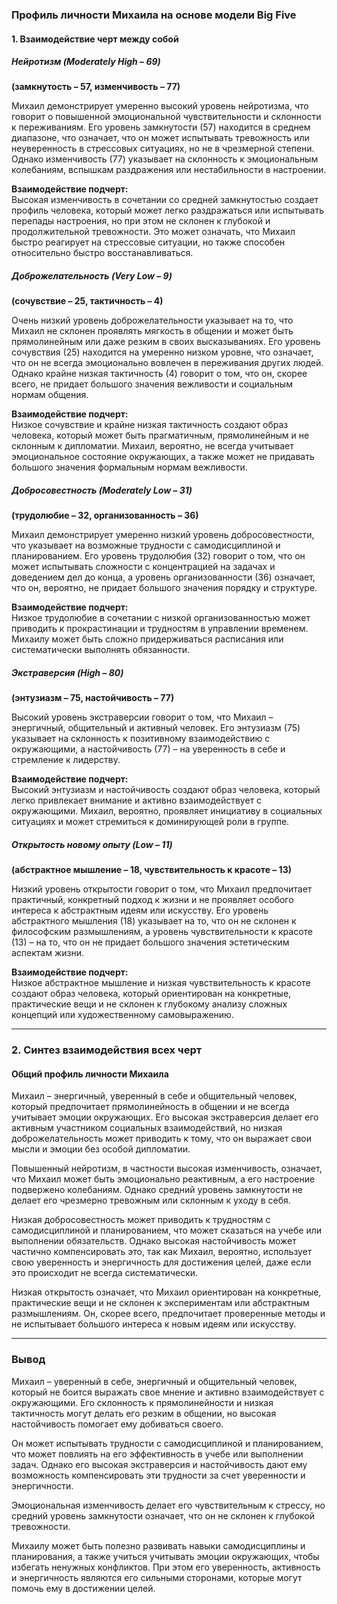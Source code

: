 ### **Профиль личности Михаила на основе модели Big Five**  

#### **1. Взаимодействие черт между собой**  

##### **Нейротизм (Moderately High – 69)**  
**(замкнутость – 57, изменчивость – 77)**  

Михаил демонстрирует умеренно высокий уровень нейротизма, что говорит о повышенной эмоциональной чувствительности и склонности к переживаниям. Его уровень замкнутости (57) находится в среднем диапазоне, что означает, что он может испытывать тревожность или неуверенность в стрессовых ситуациях, но не в чрезмерной степени. Однако изменчивость (77) указывает на склонность к эмоциональным колебаниям, вспышкам раздражения или нестабильности в настроении.  

**Взаимодействие подчерт:**  
Высокая изменчивость в сочетании со средней замкнутостью создает профиль человека, который может легко раздражаться или испытывать перепады настроения, но при этом не склонен к глубокой и продолжительной тревожности. Это может означать, что Михаил быстро реагирует на стрессовые ситуации, но также способен относительно быстро восстанавливаться.  

##### **Доброжелательность (Very Low – 9)**  
**(сочувствие – 25, тактичность – 4)**  

Очень низкий уровень доброжелательности указывает на то, что Михаил не склонен проявлять мягкость в общении и может быть прямолинейным или даже резким в своих высказываниях. Его уровень сочувствия (25) находится на умеренно низком уровне, что означает, что он не всегда эмоционально вовлечен в переживания других людей. Однако крайне низкая тактичность (4) говорит о том, что он, скорее всего, не придает большого значения вежливости и социальным нормам общения.  

**Взаимодействие подчерт:**  
Низкое сочувствие и крайне низкая тактичность создают образ человека, который может быть прагматичным, прямолинейным и не склонным к дипломатии. Михаил, вероятно, не всегда учитывает эмоциональное состояние окружающих, а также может не придавать большого значения формальным нормам вежливости.  

##### **Добросовестность (Moderately Low – 31)**  
**(трудолюбие – 32, организованность – 36)**  

Михаил демонстрирует умеренно низкий уровень добросовестности, что указывает на возможные трудности с самодисциплиной и планированием. Его уровень трудолюбия (32) говорит о том, что он может испытывать сложности с концентрацией на задачах и доведением дел до конца, а уровень организованности (36) означает, что он, вероятно, не придает большого значения порядку и структуре.  

**Взаимодействие подчерт:**  
Низкое трудолюбие в сочетании с низкой организованностью может приводить к прокрастинации и трудностям в управлении временем. Михаилу может быть сложно придерживаться расписания или систематически выполнять обязанности.  

##### **Экстраверсия (High – 80)**  
**(энтузиазм – 75, настойчивость – 77)**  

Высокий уровень экстраверсии говорит о том, что Михаил – энергичный, общительный и активный человек. Его энтузиазм (75) указывает на склонность к позитивному взаимодействию с окружающими, а настойчивость (77) – на уверенность в себе и стремление к лидерству.  

**Взаимодействие подчерт:**  
Высокий энтузиазм и настойчивость создают образ человека, который легко привлекает внимание и активно взаимодействует с окружающими. Михаил, вероятно, проявляет инициативу в социальных ситуациях и может стремиться к доминирующей роли в группе.  

##### **Открытость новому опыту (Low – 11)**  
**(абстрактное мышление – 18, чувствительность к красоте – 13)**  

Низкий уровень открытости говорит о том, что Михаил предпочитает практичный, конкретный подход к жизни и не проявляет особого интереса к абстрактным идеям или искусству. Его уровень абстрактного мышления (18) указывает на то, что он не склонен к философским размышлениям, а уровень чувствительности к красоте (13) – на то, что он не придает большого значения эстетическим аспектам жизни.  

**Взаимодействие подчерт:**  
Низкое абстрактное мышление и низкая чувствительность к красоте создают образ человека, который ориентирован на конкретные, практические вещи и не склонен к глубокому анализу сложных концепций или художественному самовыражению.  

---

### **2. Синтез взаимодействия всех черт**  

#### **Общий профиль личности Михаила**  

Михаил – энергичный, уверенный в себе и общительный человек, который предпочитает прямолинейность в общении и не всегда учитывает эмоции окружающих. Его высокая экстраверсия делает его активным участником социальных взаимодействий, но низкая доброжелательность может приводить к тому, что он выражает свои мысли и эмоции без особой дипломатии.  

Повышенный нейротизм, в частности высокая изменчивость, означает, что Михаил может быть эмоционально реактивным, а его настроение подвержено колебаниям. Однако средний уровень замкнутости не делает его чрезмерно тревожным или склонным к уходу в себя.  

Низкая добросовестность может приводить к трудностям с самодисциплиной и планированием, что может сказаться на учебе или выполнении обязательств. Однако высокая настойчивость может частично компенсировать это, так как Михаил, вероятно, использует свою уверенность и энергичность для достижения целей, даже если это происходит не всегда систематически.  

Низкая открытость означает, что Михаил ориентирован на конкретные, практические вещи и не склонен к экспериментам или абстрактным размышлениям. Он, скорее всего, предпочитает проверенные методы и не испытывает большого интереса к новым идеям или искусству.  

---

### **Вывод**  

Михаил – уверенный в себе, энергичный и общительный человек, который не боится выражать свое мнение и активно взаимодействует с окружающими. Его склонность к прямолинейности и низкая тактичность могут делать его резким в общении, но высокая настойчивость помогает ему добиваться своего.  

Он может испытывать трудности с самодисциплиной и планированием, что может повлиять на его эффективность в учебе или выполнении задач. Однако его высокая экстраверсия и настойчивость дают ему возможность компенсировать эти трудности за счет уверенности и энергичности.  

Эмоциональная изменчивость делает его чувствительным к стрессу, но средний уровень замкнутости означает, что он не склонен к глубокой тревожности.  

Михаилу может быть полезно развивать навыки самодисциплины и планирования, а также учиться учитывать эмоции окружающих, чтобы избегать ненужных конфликтов. При этом его уверенность, активность и энергичность являются его сильными сторонами, которые могут помочь ему в достижении целей.
